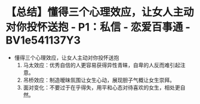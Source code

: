 # 【总结】懂得三个心理效应，让女人主动对你投怀送抱 - P1：私信 - 恋爱百事通 - BV1e541137Y3

-   懂得三个心理效应，让女人主动对你投怀送抱
    1.  马太效应：优秀自信的人更容易获得异性青睐，自卑的人反而难引起注意。
    2.  吊桥效应：制造暧昧氛围让女生心动，展现胆子气概让女生崇拜。
    3.  面对变化：不要过于在乎得失，用平和心态对待喜欢的女生，相处更自然。
